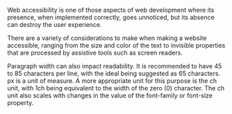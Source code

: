 Web accessibility is one of those aspects of web development where its presence, when implemented correctly, goes unnoticed, but its absence can destroy the user experience.

There are a variety of considerations to make when making a website accessible, ranging from the size and color of the text to invisible properties that are processed by assistive tools such as screen readers.

Paragraph width can also impact readability. It is recommended to have 45 to 85 characters per line, with the ideal being suggested as 65 characters. px is a unit of measure. A more appropriate unit for this purpose is the ch unit, with 1ch being equivalent to the width of the zero (0) character. The ch unit also scales with changes in the value of the font-family or font-size property.
